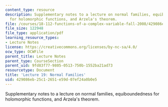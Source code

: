 ```yaml
---
content_type: resource
description: Supplementary notes to a lecture on normal families, equiboundedness
  for holomorphic functions, and Arzela's theorem.
file: /courses/18-112-functions-of-a-complex-variable-fall-2008/429086eb25c12651e59d07ef24a0b0e5_lecture19.pdf
file_size: 122948
file_type: application/pdf
learning_resource_types:
- Lecture Notes
license: https://creativecommons.org/licenses/by-nc-sa/4.0/
ocw_type: OCWFile
parent_title: Lecture Notes
parent_type: CourseSection
parent_uid: 9fd83f77-9805-0513-750b-1552ba21ad73
resourcetype: Document
title: 'Lecture 19: Normal Families'
uid: 429086eb-25c1-2651-e59d-07ef24a0b0e5
---
```

Supplementary notes to a lecture on normal families, equiboundedness for holomorphic functions, and Arzela's theorem.